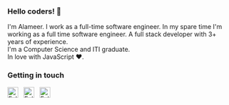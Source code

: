 ### Hello coders! 🎉

I'm Alameer. I work as a full-time software engineer. In my spare time I'm working as a full time software engineer.
A full stack developer with 3+ years of experience.<br>
I'm a Computer Science and ITI graduate. <br>
In love with JavaScript ❤.


### Getting in touch

<a href="https://twitter.com/itisalameer" title="Follow me on Twitter">
  <img
    width="24"
    alt="Follow me on Twitter"
    src="https://raw.githubusercontent.com/trekhleb/trekhleb/master/assets/icons/twitter.svg"
  /></a>
&nbsp;
<a href="https://www.linkedin.com/in/alameer-ashraf/" title="Follow me on LinkedIn">
  <img
    width="24"
    alt="Follow me on LinkedIn"
    src="https://raw.githubusercontent.com/trekhleb/trekhleb/master/assets/icons/linkedin.svg"
  /></a>
&nbsp;
<a href="https://medium.com/@alameerashraf" title="Follow me on Medium">
  <img
    width="24"
    alt="Follow me on Medium"
    src="https://raw.githubusercontent.com/trekhleb/trekhleb/master/assets/icons/medium.svg"
  /></a>
